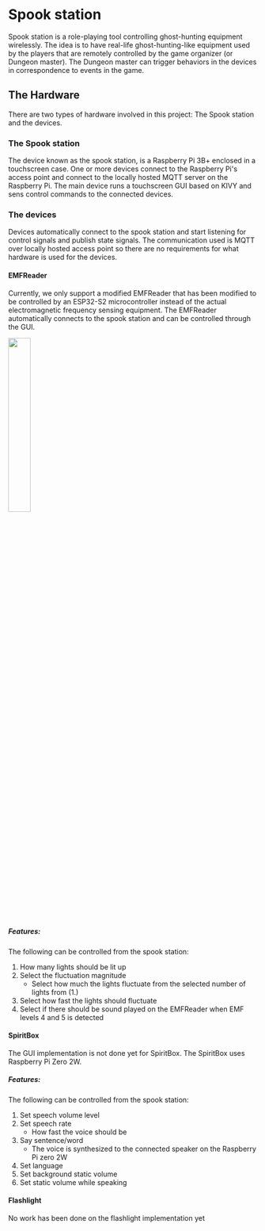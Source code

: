 # Spook station
Spook station is a role-playing tool controlling ghost-hunting equipment wirelessly.
The idea is to have real-life ghost-hunting-like equipment used by the players that are remotely controlled by the game organizer (or Dungeon master).
The Dungeon master can trigger behaviors in the devices in correspondence to events in the game.

## The Hardware
There are two types of hardware involved in this project: The Spook station and the devices.

### The Spook station
The device known as the spook station, is a Raspberry Pi 3B+ enclosed in a touchscreen case.
One or more devices connect to the Raspberry Pi's access point and connect to the locally hosted MQTT server on the Raspberry Pi. 
The main device runs a touchscreen GUI based on KIVY and sens control commands to the connected devices. 

### The devices
Devices automatically connect to the spook station and start listening for control signals and publish state signals. 
The communication used is MQTT over locally hosted access point so there are no requirements for what hardware is used for the devices.

#### EMFReader
Currently, we only support a modified EMFReader that has been modified to be controlled by an ESP32-S2 microcontroller instead of the actual electromagnetic frequency sensing equipment.
The EMFReader automatically connects to the spook station and can be controlled through the GUI.

<img src="images/EMFReader.gif" width="30%" />

##### Features:
The following can be controlled from the spook station:
1.  How many lights should be lit up
2.  Select the fluctuation magnitude
    * Select how much the lights fluctuate from the selected number of lights from (1.)
3. Select how fast the lights should fluctuate
4. Select if there should be sound played on the EMFReader when EMF levels 4 and 5 is detected

#### SpiritBox
The GUI implementation is not done yet for SpiritBox. The SpiritBox uses Raspberry Pi Zero 2W. 
##### Features:
The following can be controlled from the spook station:
1.  Set speech volume level
2.  Set speech rate
    * How fast the voice should be
3. Say sentence/word
    * The voice is synthesized to the connected speaker on the Raspberry Pi zero 2W
4. Set language
5. Set background static volume
6. Set static volume while speaking

#### Flashlight
No work has been done on the flashlight implementation yet
